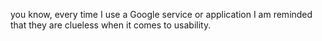 <!--
id: 2129397671
link: http://kevinisom.info/post/2129397671/you-know-every-time-i-use-a-google-service-or
slug: you-know-every-time-i-use-a-google-service-or
date: Tue Dec 07 2010 18:16:40 GMT+1300 (NZDT)
raw: {"blog_name":"kevinisom","id":2129397671,"post_url":"http://kevinisom.info/post/2129397671/you-know-every-time-i-use-a-google-service-or","slug":"you-know-every-time-i-use-a-google-service-or","type":"text","date":"2010-12-07 05:16:40 GMT","timestamp":1291699000,"state":"published","format":"html","reblog_key":"IOu19Bo4","tags":[],"short_url":"http://tmblr.co/Zw68Yy1_x0Ud","highlighted":[],"feed_item":"http://twitter.com/kev_nz/statuses/11988194245480448","from_feed_id":650289,"note_count":0,"title":null,"body":"<p>you know, every time I use a Google service or application I am reminded that they are clueless when it comes to usability.</p>"}
publish: 2010-12-07
tags: 
title: null
-->


you know, every time I use a Google service or application I am reminded
that they are clueless when it comes to usability.


